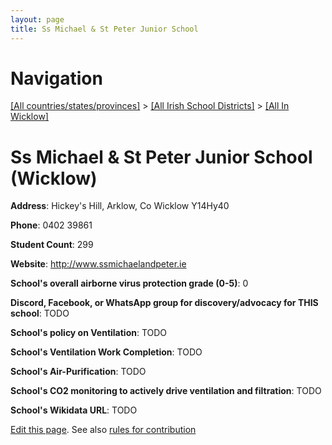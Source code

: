 ```yaml
---
layout: page
title: Ss Michael & St Peter Junior School
---
```

# Navigation

[[All countries/states/provinces]](../../..) > [[All Irish School Districts]](../..) > [[All In Wicklow]](..)

# Ss Michael & St Peter Junior School (Wicklow)

**Address**: Hickey's Hill, Arklow, Co Wicklow Y14Hy40

**Phone**: 0402 39861

**Student Count**: 299

**Website**: <http://www.ssmichaelandpeter.ie>

**School's overall airborne virus protection grade (0-5)**: 0

**Discord, Facebook, or WhatsApp group for discovery/advocacy for THIS school**: TODO

**School's policy on Ventilation**: TODO

**School's Ventilation Work Completion**: TODO

**School's Air-Purification**: TODO

**School's CO2 monitoring to actively drive ventilation and filtration**: TODO

**School's Wikidata URL**: TODO


[Edit this page](https://github.com/ventilate-schools/Ireland/edit/main/./Wicklow/Ss_Michael_&_St_Peter_Junior_School.md). See also [rules for contribution](../../../contribution-rules/)